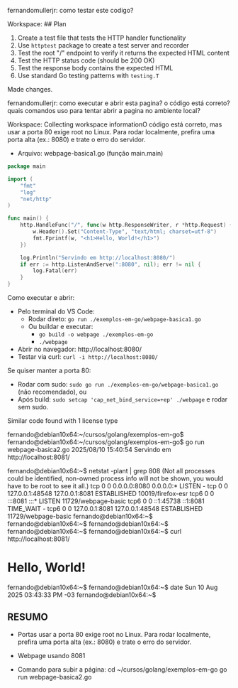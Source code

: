 fernandomullerjr: como testar este codigo?

Workspace: ## Plan

1. Create a test file that tests the HTTP handler functionality
2. Use `httptest` package to create a test server and recorder
3. Test the root "/" endpoint to verify it returns the expected HTML content
4. Test the HTTP status code (should be 200 OK)
5. Test the response body contains the expected HTML
6. Use standard Go testing patterns with `testing.T`



Made changes.

fernandomullerjr: como executar e abrir esta pagina? o código está correto? quais comandos uso para tentar abrir a pagina no ambiente local?

Workspace: Collecting workspace informationO código está correto, mas usar a porta 80 exige root no Linux. Para rodar localmente, prefira uma porta alta (ex.: 8080) e trate o erro do servidor.

- Arquivo: webpage-basica1.go (função main.main)

````go
package main

import (
	"fmt"
	"log"
	"net/http"
)

func main() {
	http.HandleFunc("/", func(w http.ResponseWriter, r *http.Request) {
		w.Header().Set("Content-Type", "text/html; charset=utf-8")
		fmt.Fprintf(w, "<h1>Hello, World!</h1>")
	})

	log.Println("Servindo em http://localhost:8080/")
	if err := http.ListenAndServe(":8080", nil); err != nil {
		log.Fatal(err)
	}
}
````

Como executar e abrir:
- Pelo terminal do VS Code:
  - Rodar direto: `go run ./exemplos-em-go/webpage-basica1.go`
  - Ou buildar e executar:
    - `go build -o webpage ./exemplos-em-go`
    - `./webpage`
- Abrir no navegador: http://localhost:8080/
- Testar via curl: `curl -i http://localhost:8080/`

Se quiser manter a porta 80:
- Rodar com sudo: `sudo go run ./exemplos-em-go/webpage-basica1.go` (não recomendado), ou
- Após build: `sudo setcap 'cap_net_bind_service=+ep' ./webpage` e rodar sem sudo.

Similar code found with 1 license type







fernando@debian10x64:~/cursos/golang/exemplos-em-go$
fernando@debian10x64:~/cursos/golang/exemplos-em-go$ go run webpage-basica2.go
2025/08/10 15:40:54 Servindo em http://localhost:8081/





fernando@debian10x64:~$ netstat -plant | grep 808
(Not all processes could be identified, non-owned process info
 will not be shown, you would have to be root to see it all.)
tcp        0      0 0.0.0.0:8080            0.0.0.0:*               LISTEN      -
tcp        0      0 127.0.0.1:48548         127.0.0.1:8081          ESTABLISHED 10019/firefox-esr
tcp6       0      0 :::8081                 :::*                    LISTEN      11729/webpage-basic
tcp6       0      0 ::1:45738               ::1:8081                TIME_WAIT   -
tcp6       0      0 127.0.0.1:8081          127.0.0.1:48548         ESTABLISHED 11729/webpage-basic
fernando@debian10x64:~$
fernando@debian10x64:~$
fernando@debian10x64:~$
fernando@debian10x64:~$
fernando@debian10x64:~$ curl  http://localhost:8081/
<h1>Hello, World!</h1>fernando@debian10x64:~$
fernando@debian10x64:~$ date
Sun 10 Aug 2025 03:43:33 PM -03
fernando@debian10x64:~$


## RESUMO
- Portas
usar a porta 80 exige root no Linux. Para rodar localmente, prefira uma porta alta (ex.: 8080) e trate o erro do servidor.

- Webpage usando 8081
- Comando para subir a página:
cd ~/cursos/golang/exemplos-em-go
go run webpage-basica2.go